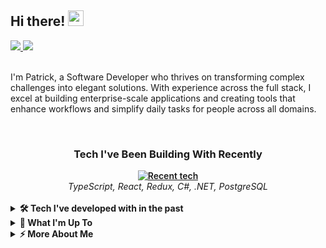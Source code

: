 ## Hi there! <img src="https://raw.githubusercontent.com/MartinHeinz/MartinHeinz/master/wave.gif" width="25px" height="25px">

<div align="left">
<a href="mailto:[YOUR_EMAIL]">
<img src="https://img.shields.io/badge/%20-Send%20me%20an%20email-black?color=14171A&labelColor=D44638&logo=maildotru&logoColor=ffffff" />
</a>
<a href="[YOUR_LINKEDIN_URL]">
<img src="https://img.shields.io/badge/-Connect%20on%20LinkedIn-0A66C2?style=flat&logo=linkedin&logoColor=white" />
</a>
</div>
<br>

I'm Patrick, a Software Developer who thrives on transforming complex challenges into elegant solutions. With experience across the full stack, I excel at building enterprise-scale applications and creating tools that enhance workflows and simplify daily tasks for people across all domains.

<br>

<div align="center">
<h3><b>Tech I've Been Building With Recently</b></h3>
 <div style="margin-top: 10px; font-weight:600;">
 
 <a href="https://skillicons.dev">
 <img src="https://skillicons.dev/icons?i=ts,react,redux,cs,dotnet,postgres&perline=9" alt="Recent tech" />
 </a>
 </div>
 <i>
 TypeScript, React, Redux, C#, .NET, PostgreSQL
 </i>
</div>
<br>




<details>
<summary><b>🛠️ Tech I've developed with in the past</b></summary>
<br>
<br>
<div align="left">

<div style="margin-top: 10px; font-weight:600;">
    <p><b>Languages and Frameworks</b></p>
    <a href="https://skillicons.dev">
    <img src="https://skillicons.dev/icons?i=typescript,react,cs,html,js,java,python,nodejs&perline=8" alt="Languages and Frameworks" />
    </a>
    
</div>
<i>
TypeScript, React, C#, HTML, JavaScript, Java, Python, Node.js
</i>

<br>
<hr>

<div style="margin-top: 10px; font-weight:600;">
    <p><b>Databases</b></p>
    <a href="https://skillicons.dev">
    <img
      src="https://skillicons.dev/icons?i=mysql,postgres,mongodb,sqlserver&perline=5"
      alt="Databases"
    />
  </a>
</div>
<i>
MySQL, PostgreSQL, MongoDB, SQL Server
</i>

<br>
<hr>

<div style="margin-top: 10px; font-weight:600;">
    <p><b>Tools and Technologies</b></p>
    <a href="https://skillicons.dev">
    <img
      src="https://skillicons.dev/icons?i=git,github,vscode,visualstudio,linux,apple,windows,aws,azure,heroku,androidstudio&perline=8"
      alt="Tools and Platforms"
    />
  </a>
</div>
<i>
Git, GitHub, VS Code, Visual Studio, Linux, macOS, Windows, AWS, Azure, Heroku, Android Studio
</i>

<br>
<hr>
</div>
</details>




<details>
<summary><b>🚀 What I'm Up To </b></summary>
<br>
<ul>
<li>Developing enterprise-scale migration solutions with modern tech stacks</li>
<li>Building SharePoint solutions using TypeScript, React, and Fluent UI</li>
<li>Collaborating on enterprise applications that streamline business processes</li>
<li>Automating and enhancing G-Suite workflows with Google Apps Script</li>
<br>
</details>


<details>  
 <summary><b>⚡  More About Me</b></summary>
 <br>
 <div>

📚 Background

- Software Engineering graduate from Western Governors University

- Currently deepening my knowledge of code quality, design patterns, and software best practices

- Passionate about creating organized, efficient solutions that make a real impact


💭 Philosophy

I believe in the power of technology to create positive change. Every line of code is an opportunity to make someone's work easier, their day brighter, or their goals more achievable.
</div>
</details>

